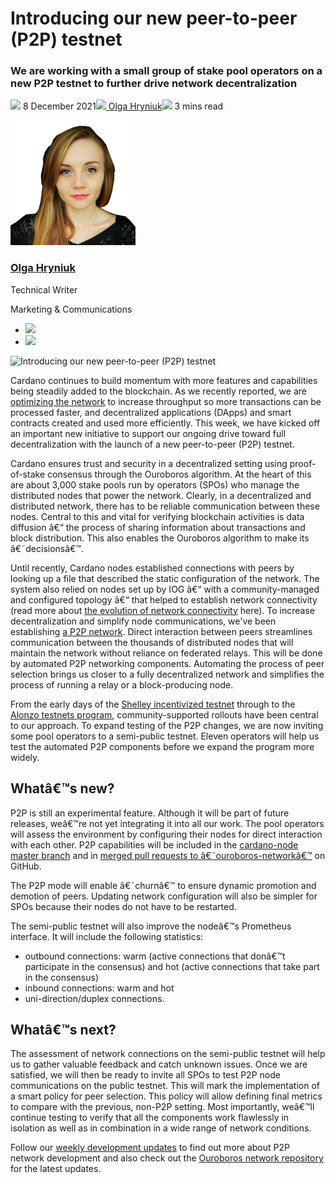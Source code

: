 # Introducing our new peer-to-peer (P2P) testnet
### **We are working with a small group of stake pool operators on a new P2P testnet to further drive network decentralization**
![](img/2021-12-08-introducing-our-new-peer-to-peer-p2p-testnet.002.png) 8 December 2021![](img/2021-12-08-introducing-our-new-peer-to-peer-p2p-testnet.002.png)[ Olga Hryniuk](/en/blog/authors/olga-hryniuk/page-1/)![](img/2021-12-08-introducing-our-new-peer-to-peer-p2p-testnet.003.png) 3 mins read

![Olga Hryniuk](img/2021-12-08-introducing-our-new-peer-to-peer-p2p-testnet.004.png)[](/en/blog/authors/olga-hryniuk/page-1/)
### [**Olga Hryniuk**](/en/blog/authors/olga-hryniuk/page-1/)
Technical Writer

Marketing & Communications

- ![](img/2021-12-08-introducing-our-new-peer-to-peer-p2p-testnet.005.png)[](https://www.linkedin.com/in/olga-hryniuk-1094a3160/ "LinkedIn")
- ![](img/2021-12-08-introducing-our-new-peer-to-peer-p2p-testnet.006.png)[](https://github.com/olgahryniuk "GitHub")

![Introducing our new peer-to-peer (P2P) testnet ](img/2021-12-08-introducing-our-new-peer-to-peer-p2p-testnet.007.png)

Cardano continues to build momentum with more features and capabilities being steadily added to the blockchain. As we recently reported, we are [optimizing the network](https://iohk.io/en/blog/posts/2021/11/10/optimizing-cardano/) to increase throughput so more transactions can be processed faster, and decentralized applications (DApps) and smart contracts created and used more efficiently. This week, we have kicked off an important new initiative to support our ongoing drive toward full decentralization with the launch of a new peer-to-peer (P2P) testnet.

Cardano ensures trust and security in a decentralized setting using proof-of-stake consensus through the Ouroboros algorithm. At the heart of this are about 3,000 stake pools run by operators (SPOs) who manage the distributed nodes that power the network. Clearly, in a decentralized and distributed network, there has to be reliable communication between these nodes. Central to this and vital for verifying blockchain activities is data diffusion â€“ the process of sharing information about transactions and block distribution. This also enables the Ouroboros algorithm to make its â€˜decisionsâ€™.

Until recently, Cardano nodes established connections with peers by looking up a file that described the static configuration of the network. The system also relied on nodes set up by IOG â€“ with a community-managed and configured topology â€“ that helped to establish network connectivity (read more about [the evolution of network connectivity](https://iohk.io/en/blog/posts/2021/05/11/cardano-decentralization-continues/) here). To increase decentralization and simplify node communications, we've been establishing [a P2P network](https://iohk.io/en/blog/posts/2021/04/06/boosting-network-decentralization-with-p2p/). Direct interaction between peers streamlines communication between the thousands of distributed nodes that will maintain the network without reliance on federated relays. This will be done by automated P2P networking components. Automating the process of peer selection brings us closer to a fully decentralized network and simplifies the process of running a relay or a block-producing node.

From the early days of the [Shelley incentivized testnet](https://iohk.io/en/blog/posts/2019/10/24/incentivized-testnet-what-is-it-and-how-to-get-involved/) through to the [Alonzo testnets program](https://twitter.com/InputOutputHK/status/1423704788512952331), community-supported rollouts have been central to our approach. To expand testing of the P2P changes, we are now inviting some pool operators to a semi-public testnet. Eleven operators will help us test the automated P2P components before we expand the program more widely.
## **Whatâ€™s new?**
P2P is still an experimental feature. Although it will be part of future releases, weâ€™re not yet integrating it into all our work. The pool operators will assess the environment by configuring their nodes for direct interaction with each other. P2P capabilities will be included in the [cardano-node master branch](https://github.com/input-output-hk/cardano-node/pull/3363) and in [merged pull requests to â€˜ouroboros-networkâ€™](https://github.com/input-output-hk/ouroboros-network/pulls?q=is%3Apr+is%3Amerged+label%3Apeer2peer+label%3Anetworking+) on GitHub.

The P2P mode will enable â€˜churnâ€™ to ensure dynamic promotion and demotion of peers. Updating network configuration will also be simpler for SPOs because their nodes do not have to be restarted.

The semi-public testnet will also improve the nodeâ€™s Prometheus interface. It will include the following statistics:

- outbound connections: warm (active connections that donâ€™t participate in the consensus) and hot (active connections that take part in the consensus)
- inbound connections: warm and hot
- uni-direction/duplex connections.
## **Whatâ€™s next?**
The assessment of network connections on the semi-public testnet will help us to gather valuable feedback and catch unknown issues. Once we are satisfied, we will then be ready to invite all SPOs to test P2P node communications on the public testnet. This will mark the implementation of a smart policy for peer selection. This policy will allow defining final metrics to compare with the previous, non-P2P setting. Most importantly, weâ€™ll continue testing to verify that all the components work flawlessly in isolation as well as in combination in a wide range of network conditions.

Follow our [weekly development updates](https://roadmap.cardano.org/en/status-updates/) to find out more about P2P network development and also check out the [Ouroboros network repository](https://github.com/input-output-hk/ouroboros-network) for the latest updates.
